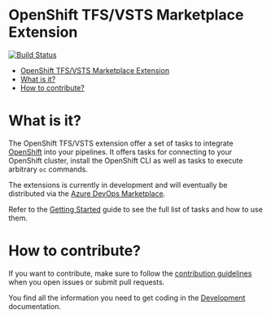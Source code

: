 # OpenShift TFS/VSTS Marketplace Extension 

[![Build Status](https://travis-ci.org/hferentschik/openshift-vsts.svg?branch=master)](https://travis-ci.org/hferentschik/openshift-vsts)

<!-- TOC -->

- [OpenShift TFS/VSTS Marketplace Extension](#openshift-tfsvsts-marketplace-extension)
- [What is it?](#what-is-it)
- [How to contribute?](#how-to-contribute)

<!-- /TOC -->

# What is it?

The OpenShift TFS/VSTS extension offer a set of tasks to integrate [OpenShift](https://github.com/openshift/origin) into your pipelines. 
It offers tasks for connecting to your OpenShift cluster, install the OpenShift CLI as well as tasks to execute arbitrary `oc` commands.

The extensions is currently in development and will eventually be distributed via the [Azure DevOps Marketplace](https://marketplace.visualstudio.com/azuredevops).

Refer to the [Getting Started](./docs/getting-started.md) guide to see the full list of tasks and how to use them.

# How to contribute?

If you want to contribute, make sure to follow the [contribution guidelines](./CONTRIBUTING.md) when you open issues or submit pull requests.

You find all the information you need to get coding in the [Development](./docs/development.md) documentation.

